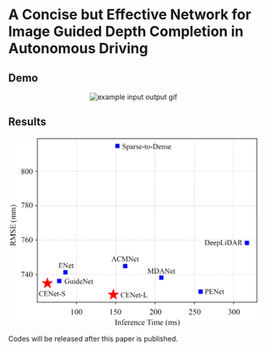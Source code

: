 # A Concise but Effective Network for Image Guided Depth Completion in Autonomous Driving

## Demo
<p align="center">
  <img src="demo.gif" alt="example input output gif" width="1920" />
</p>

## Results
<p align="center">
  <img src="results.png" alt="example input output gif" width="500" />
</p>


Codes will be released after this paper is published.
